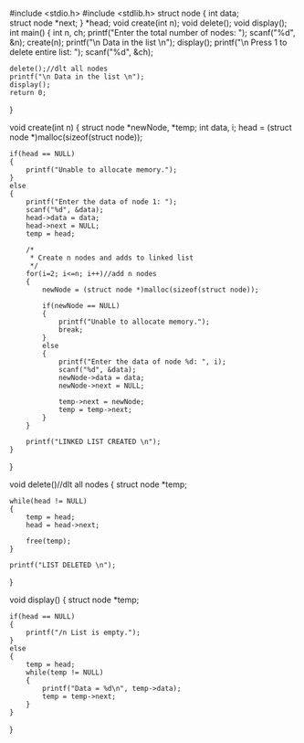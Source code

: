 
#include <stdio.h>
#include <stdlib.h>
struct node
 {
    int data;          
    struct node *next;
} *head;
void create(int n);
void delete();
void display();
int main()
{
    int n, ch;
    printf("Enter the total number of nodes: ");
    scanf("%d", &n);
    create(n);
    printf("\n Data in the list \n");
    display();
    printf("\n Press 1 to delete entire list: ");
    scanf("%d", &ch);

    delete();//dlt all nodes
    printf("\n Data in the list \n");
    display();
    return 0;
}

void create(int n)
{
    struct node *newNode, *temp;
    int data, i;
    head = (struct node *)malloc(sizeof(struct node));

    if(head == NULL)
    {
        printf("Unable to allocate memory.");
    }
    else
    {
        printf("Enter the data of node 1: ");
        scanf("%d", &data);
        head->data = data;
        head->next = NULL; 
        temp = head;

        /*
         * Create n nodes and adds to linked list
         */
        for(i=2; i<=n; i++)//add n nodes
        {
            newNode = (struct node *)malloc(sizeof(struct node));

            if(newNode == NULL)
            {
                printf("Unable to allocate memory.");
                break;
            }
            else
            {
                printf("Enter the data of node %d: ", i);
                scanf("%d", &data);
                newNode->data = data; 
                newNode->next = NULL; 

                temp->next = newNode; 
                temp = temp->next;
            }
        }

        printf("LINKED LIST CREATED \n");
    }
}

void delete()//dlt all nodes
{
    struct node *temp;

    while(head != NULL)
    {
        temp = head;
        head = head->next;

        free(temp);
    }

    printf("LIST DELETED \n");
}

void display()
{
    struct node *temp;

    if(head == NULL)
    {
        printf("/n List is empty.");
    }
    else
    {
        temp = head;
        while(temp != NULL)
        {
            printf("Data = %d\n", temp->data); 
            temp = temp->next;                 
        }
    }
}

